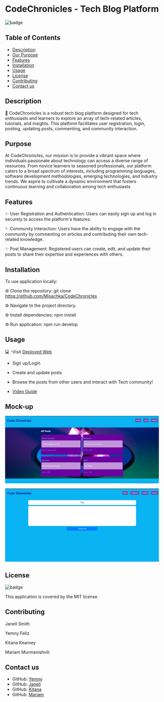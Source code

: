 # CodeChronicles - Tech Blog Platform

![badge](https://img.shields.io/badge/license-MIT-brightgreen)
<br />

  
## Table of Contents
- [Description](#description)
- [Our Purpose](#Purpose)
- [Features](#Features)
- [Installation](#installation)
- [Usage](#usage)
- [License](#license)
- [Contributing](#contributing)
- [Contact us](#contactus)


## Description
📙 CodeChronicles is a robust tech blog platform designed for tech enthusiasts and learners to explore an array of tech-related articles, tutorials, and insights. This platform facilitates user registration, login, posting, updating posts, commenting, and community interaction.


## Purpose

At CodeChronicles, our mission is to provide a vibrant space where individuals passionate about technology can access a diverse range of resources. From novice learners to seasoned professionals, our platform caters to a broad spectrum of interests, including programming languages, software development methodologies, emerging technologies, and industry trends. We aspire to cultivate a dynamic environment that fosters continuous learning and collaboration among tech enthusiasts


## Features 

✨ User Registration and Authentication: Users can easily sign up and log in securely to access the platform's features.

✨ Community Interaction: Users have the ability to engage with the community by commenting on articles and contributing their own tech-related knowledge.

✨ Post Management: Registered users can create, edit, and update their posts to share their expertise and experiences with others.


## Installation

To use application locally:

⚙️ Clone the repository: git clone https://github.com/Misachka/CodeChronicles

⚙️ Navigate to the project directory.

⚙️ Install dependencies: npm install

⚙️ Run application: npm run develop


## Usage

💻 -Visit [ Deployed Web](https://codechronicles2.onrender.com/)

- Sign up/Login

- Create and update posts

- Browse the posts from other users and interact with Tech community! 

- [ Video Guide](link)

## Mock-up

![Demo](./client/src/assets/home.png)

![Demo](./client/src/assets/createpost.png)


## License

![badge](https://img.shields.io/badge/license-MIT-brightgreen)
<br />

This application is covered by the MIT license. 

## Contributing

Janell Smith

Yemny Feliz

Kitana Kearney
 
Mariam Murmanishvili

## Contact us

- GitHub: [Yemny](https://github.com/YemnyFeliz)
- GitHub: [Janell](https://github.com/jellobear27)
- GitHub: [Kitana](https://github.com/K1tanaK0mbat)
- GitHub: [Mariam](https://github.com/Misachka)

